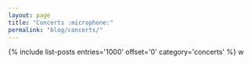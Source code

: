 ```yaml
---
layout: page
title: "Concerts :microphone:"
permalink: "blog/concerts/"
---
```


{% include list-posts entries='1000' offset='0' category='concerts' %}
w

